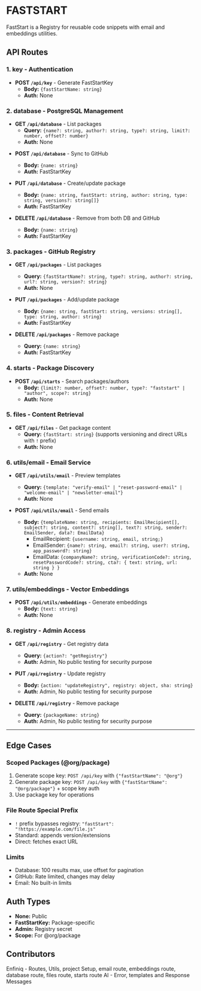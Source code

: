# FASTSTART

FastStart is a Registry for reusable code snippets with email and embeddings utilities.

## API Routes

### 1. **key** - Authentication
- **POST `/api/key`** - Generate FastStartKey
  - **Body:** `{fastStartName: string}`
  - **Auth:** None


### 2. **database** - PostgreSQL Management
* **GET `/api/database`** - List packages
  - **Query:** `{name?: string, author?: string, type?: string, limit?: number, offset?: number}`
  - **Auth:** None

- **POST `/api/database`** - Sync to GitHub
  - **Body:** `{name: string}`
  - **Auth:** FastStartKey

- **PUT `/api/database`** - Create/update package
  - **Body:** `{name: string, fastStart: string, author: string, type: string, versions?: string[]}`
  - **Auth:** FastStartKey

- **DELETE `/api/database`** - Remove from both DB and GitHub
  - **Body:** `{name: string}`
  - **Auth:** FastStartKey

### 3. **packages** - GitHub Registry
- **GET `/api/packages`** - List packages
  - **Query:** `{fastStartName?: string, type?: string, author?: string, url?: string, version?: string}`
  - **Auth:** None

- **PUT `/api/packages`** - Add/update package
  - **Body:** `{name: string, fastStart: string, versions: string[], type: string, author: string}`
  - **Auth:** FastStartKey

- **DELETE `/api/packages`** - Remove package
  - **Query:** `{name: string}`
  - **Auth:** FastStartKey

### 4. **starts** - Package Discovery
- **POST `/api/starts`** - Search packages/authors
  - **Body:** `{limit?: number, offset?: number, type?: "faststart" | "author", scope?: string}`
  - **Auth:** None

### 5. **files** - Content Retrieval
- **GET `/api/files`** - Get package content
  - **Query:** `{fastStart: string}` (supports versioning and direct URLs with `!` prefix)
  - **Auth:** None

### 6. **utils/email** - Email Service
- **GET `/api/utils/email`** - Preview templates
  - **Query:** `{template: "verify-email" | "reset-password-email" | "welcome-email" | "newsletter-email"}`
  - **Auth:** None

- **POST `/api/utils/email`** - Send emails
  - **Body:** `{templateName: string, recipients: EmailRecipient[], subject?: string, content?: string[], text?: string, sender?: EmailSender, data?: EmailData}`
    - EmailRecipient: `{username: string, email, string;}`
    - EmailSender: `{name?: string, email?: string, user?: string, app_password?: string}`
    - EmailData: `{companyName?: string, verificationCode?: string, resetPasswordCode?: string, cta?: { text: string, url: string } }`
  - **Auth:** None

### 7. **utils/embeddings** - Vector Embeddings
- **POST `/api/utils/embeddings`** - Generate embeddings
  - **Body:** `{text: string}`
  - **Auth:** None

### 8. **registry** - Admin Access
- **GET `/api/registry`** - Get registry data
  - **Query:** `{action?: "getRegistry"}`
  - **Auth:** Admin, No public testing for security purpose

- **PUT `/api/registry`** - Update registry
  - **Body:** `{action: "updateRegistry", registry: object, sha: string}`
  - **Auth:** Admin, No public testing for security purpose

- **DELETE `/api/registry`** - Remove package
  - **Query:** `{packageName: string}`
  - **Auth:** Admin, No public testing for security purpose

---

## Edge Cases

### Scoped Packages (@org/package)
1. Generate scope key: `POST /api/key` with `{"fastStartName": "@org"}`
2. Generate package key: `POST /api/key` with `{"fastStartName": "@org/package"}` + scope key auth
3. Use package key for operations

### File Route Special Prefix
- `!` prefix bypasses registry: `"fastStart": "!https://example.com/file.js"`
- Standard: appends version/extensions
- Direct: fetches exact URL

### Limits
- Database: 100 results max, use offset for pagination
- GitHub: Rate limited, changes may delay
- Email: No built-in limits

## Auth Types
- **None:** Public
- **FastStartKey:** Package-specific 
- **Admin:** Registry secret
- **Scope:** For @org/package

## Contributors
Enfiniq - Routes, Utils, project Setup, email route, embeddings route, database route, files route, starts route
AI - Error, templates and Response Messages
